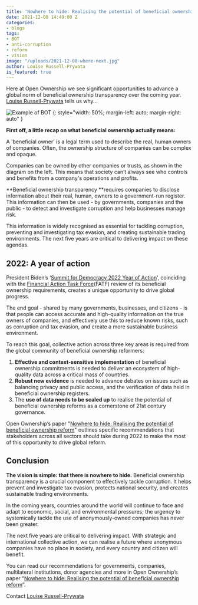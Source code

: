```yaml
---
title: 'Nowhere to hide: Realising the potential of beneficial ownership reform'
date: 2021-12-08 14:49:00 Z
categories:
- blogs
tags:
- BOT
- anti-corruption
- reform
- vision
image: "/uploads/2021-12-08-where-next.jpg"
author: Louise Russell-Prywata
is_featured: true
---
```


Here at Open Ownership we see significant opportunities to advance a global norm of beneficial ownership transparency over the coming year. [Louise Russell-Prywata](mailto:louise@openownership.org) tells us why...

![Example of BOT](/uploads/bot-example.jpg)
{: style="width: 50%; margin-left: auto; margin-right: auto" }

**First off, a little recap on what beneficial ownership actually means:**

A 'beneficial owner' is a legal term used to describe the real, human owners of companies. Often, the ownership structure of companies can be complex and opaque.

Companies can be owned by other companies or trusts, as shown in the diagram on the left. This means that society can’t always see who controls and benefits from a company's operations and profits.

**Beneficial ownership transparency **requires companies to disclose information about their real, human, owners to a government-run register. This information can then be used - by governments, companies and the public - to detect and investigate corruption and help businesses manage risk.

This information is widely recognised as essential for tackling corruption, preventing and investigating tax evasion, and creating sustainable trading environments. The next five years are critical to delivering impact on these agendas.

## 2022: A year of action

President Biden’s ‘[Summit for Democracy 2022 Year of Action](https://www.state.gov/summit-for-democracy/)’, coinciding with the [Financial Action Task Force](https://www.fatf-gafi.org/publications/fatfrecommendations/documents/public-consultation-r24.html)(FATF) review of its beneficial ownership requirements, creates a unique opportunity to drive global progress.

The end goal - shared by many governments, businesses, and citizens - is that people can access accurate and high-quality information on the true owners of companies, and effectively use this to reduce known risks, such as corruption and tax evasion, and create a more sustainable business environment.

To reach this goal, collective action across three key areas is required from the global community of beneficial ownership reformers:

1. **Effective and context-sensitive implementation** of beneficial ownership commitments is needed to deliver an ecosystem of high-quality data across a critical mass of countries.
2. **Robust new evidence** is needed to advance debates on issues such as balancing privacy and public access, and the verification of data held in beneficial ownership registers.
3. The **use of data needs to be scaled up** to realise the potential of beneficial ownership reforms as a cornerstone of 21st century governance.

Open Ownership’s paper "[Nowhere to hide: Realising the potential of beneficial ownership reform](/resources/nowhere-to-hide-realising-the-potential-of-beneficial-ownership-reform/)" outlines specific recommendations that stakeholders across all sectors should take during 2022 to make the most of this opportunity to drive global reform.

## Conclusion

**The vision is simple: that there is nowhere to hide.** Beneficial ownership transparency is a crucial component to effectively tackle corruption. It helps prevent and investigate tax evasion, protects national security, and creates sustainable trading environments.

In the coming years, countries around the world will continue to face and adapt to economic, social, and environmental pressures; the urgency to systemically tackle the use of anonymously-owned companies has never been greater.

The next five years are critical to delivering impact. With strategic and international collective action, we can realise a future where anonymous companies have no place in society, and every country and citizen will benefit.

You can read our recommendations for governments, companies, multilateral institutions, donor agencies and more in Open Ownership’s paper “[Nowhere to hide: Realising the potential of beneficial ownership reform](https://bit.ly/NowheretoHide)”.

Contact [Louise Russell-Prywata](mailto:louise@openownership.org)